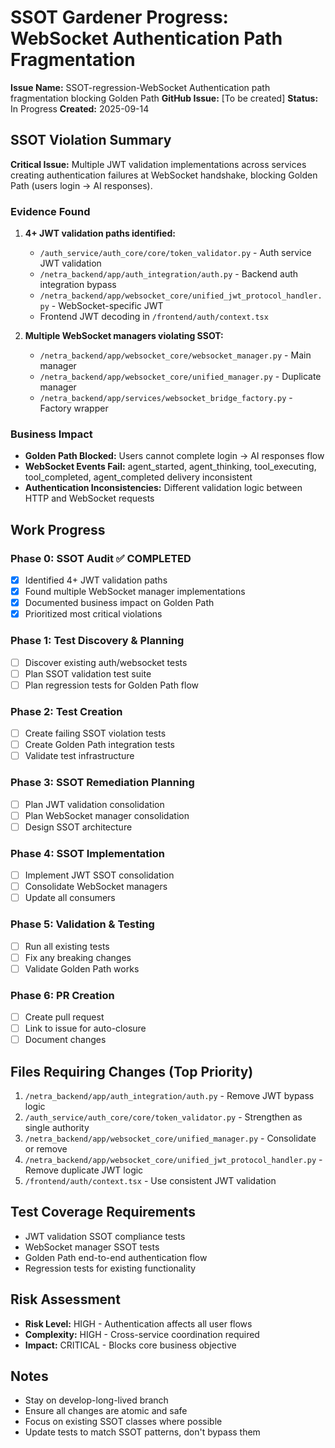 # SSOT Gardener Progress: WebSocket Authentication Path Fragmentation

**Issue Name:** SSOT-regression-WebSocket Authentication path fragmentation blocking Golden Path
**GitHub Issue:** [To be created]
**Status:** In Progress
**Created:** 2025-09-14

## SSOT Violation Summary

**Critical Issue:** Multiple JWT validation implementations across services creating authentication failures at WebSocket handshake, blocking Golden Path (users login → AI responses).

### Evidence Found
1. **4+ JWT validation paths identified:**
   - `/auth_service/auth_core/core/token_validator.py` - Auth service JWT validation
   - `/netra_backend/app/auth_integration/auth.py` - Backend auth integration bypass
   - `/netra_backend/app/websocket_core/unified_jwt_protocol_handler.py` - WebSocket-specific JWT
   - Frontend JWT decoding in `/frontend/auth/context.tsx`

2. **Multiple WebSocket managers violating SSOT:**
   - `/netra_backend/app/websocket_core/websocket_manager.py` - Main manager
   - `/netra_backend/app/websocket_core/unified_manager.py` - Duplicate manager
   - `/netra_backend/app/services/websocket_bridge_factory.py` - Factory wrapper

### Business Impact
- **Golden Path Blocked:** Users cannot complete login → AI responses flow
- **WebSocket Events Fail:** agent_started, agent_thinking, tool_executing, tool_completed, agent_completed delivery inconsistent
- **Authentication Inconsistencies:** Different validation logic between HTTP and WebSocket requests

## Work Progress

### Phase 0: SSOT Audit ✅ COMPLETED
- [x] Identified 4+ JWT validation paths
- [x] Found multiple WebSocket manager implementations
- [x] Documented business impact on Golden Path
- [x] Prioritized most critical violations

### Phase 1: Test Discovery & Planning
- [ ] Discover existing auth/websocket tests
- [ ] Plan SSOT validation test suite
- [ ] Plan regression tests for Golden Path flow

### Phase 2: Test Creation
- [ ] Create failing SSOT violation tests
- [ ] Create Golden Path integration tests
- [ ] Validate test infrastructure

### Phase 3: SSOT Remediation Planning
- [ ] Plan JWT validation consolidation
- [ ] Plan WebSocket manager consolidation
- [ ] Design SSOT architecture

### Phase 4: SSOT Implementation
- [ ] Implement JWT SSOT consolidation
- [ ] Consolidate WebSocket managers
- [ ] Update all consumers

### Phase 5: Validation & Testing
- [ ] Run all existing tests
- [ ] Fix any breaking changes
- [ ] Validate Golden Path works

### Phase 6: PR Creation
- [ ] Create pull request
- [ ] Link to issue for auto-closure
- [ ] Document changes

## Files Requiring Changes (Top Priority)
1. `/netra_backend/app/auth_integration/auth.py` - Remove JWT bypass logic
2. `/auth_service/auth_core/core/token_validator.py` - Strengthen as single authority
3. `/netra_backend/app/websocket_core/unified_manager.py` - Consolidate or remove
4. `/netra_backend/app/websocket_core/unified_jwt_protocol_handler.py` - Remove duplicate JWT logic
5. `/frontend/auth/context.tsx` - Use consistent JWT validation

## Test Coverage Requirements
- JWT validation SSOT compliance tests
- WebSocket manager SSOT tests
- Golden Path end-to-end authentication flow
- Regression tests for existing functionality

## Risk Assessment
- **Risk Level:** HIGH - Authentication affects all user flows
- **Complexity:** HIGH - Cross-service coordination required
- **Impact:** CRITICAL - Blocks core business objective

## Notes
- Stay on develop-long-lived branch
- Ensure all changes are atomic and safe
- Focus on existing SSOT classes where possible
- Update tests to match SSOT patterns, don't bypass them
